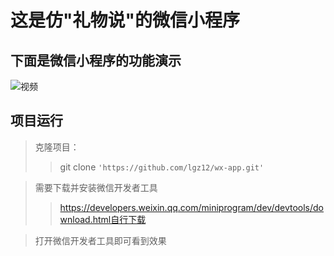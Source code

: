 # 这是仿"礼物说"的微信小程序

## 下面是微信小程序的功能演示

![视频](./wx-app.gif)

## 项目运行
>克隆项目：
>>git clone `'https://github.com/lgz12/wx-app.git'`

>需要下载并安装微信开发者工具
>>https://developers.weixin.qq.com/miniprogram/dev/devtools/download.html自行下载

>打开微信开发者工具即可看到效果
